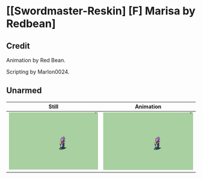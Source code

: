 # [\[Swordmaster-Reskin\] \[F\] Marisa by Redbean]

## Credit

Animation by Red Bean.

Scripting by Marlon0024.
	
## Unarmed

| Still | Animation |
| :---: | :-------: |
| ![Unarmed still](./Unarmed_000.png) | ![Unarmed animation](./Unarmed.gif) |
